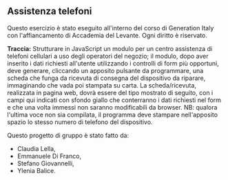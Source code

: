 ## Assistenza telefoni

Questo esercizio è stato eseguito all'interno del corso di Generation Italy con l'affiancamento di Accademia del Levante. Ogni diritto è riservato.

**Traccia:**
Strutturare in JavaScript un modulo per un centro assistenza di telefoni cellulari a uso degli operatori del negozio; il modulo, dopo aver inserito i dati richiesti all'utente utilizzando i controlli di form più opportuni, deve generare, cliccando un apposito pulsante da programmare, una scheda che funga da ricevuta di consegna del dispositivo da riparare, immaginando che vada poi stampata su carta.
La scheda/ricevuta, realizzata in pagina web, dovrà essere del tipo mostrato di seguito, con i campi qui indicati con sfondo giallo che conterranno i dati richiesti nel form e che una volta immessi non saranno modificabili da browser.
NB: qualora l'ultima voce non sia compilata, il programma deve stampare nell'apposito spazio lo stesso numero di telefono del dispositivo.

Questo progetto di gruppo è stato fatto da:
 - Claudia Lella, 
 - Emmanuele Di Franco, 
 - Stefano Giovannelli, 
 - Ylenia Balice.
